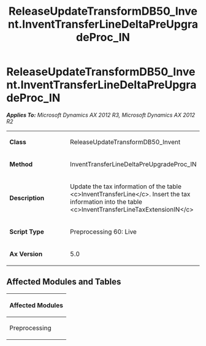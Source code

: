﻿---
title: ReleaseUpdateTransformDB50_Invent.InventTransferLineDeltaPreUpgradeProc_IN
TOCTitle: ReleaseUpdateTransformDB50_Invent.InventTransferLineDeltaPreUpgradeProc_IN
ms:assetid: e17d146c-4c4b-27d5-c69e-7932a1255965
ms:mtpsurl: https://msdn.microsoft.com/en-us/library/JJ737298(v=AX.60)
ms:contentKeyID: 49711740
ms.date: 05/18/2015
mtps_version: v=AX.60
---

# ReleaseUpdateTransformDB50\_Invent.InventTransferLineDeltaPreUpgradeProc\_IN 


_**Applies To:** Microsoft Dynamics AX 2012 R3, Microsoft Dynamics AX 2012 R2_

<table>
<colgroup>
<col style="width: 50%" />
<col style="width: 50%" />
</colgroup>
<tbody>
<tr class="odd">
<td><p><strong>Class</strong></p></td>
<td><p>ReleaseUpdateTransformDB50_Invent</p></td>
</tr>
<tr class="even">
<td><p><strong>Method</strong></p></td>
<td><p>InventTransferLineDeltaPreUpgradeProc_IN</p></td>
</tr>
<tr class="odd">
<td><p><strong>Description</strong></p></td>
<td><p>Update the tax information of the table &lt;c&gt;InventTransferLine&lt;/c&gt;. Insert the tax information into the table &lt;c&gt;InventTransferLineTaxExtensionIN&lt;/c&gt;</p></td>
</tr>
<tr class="even">
<td><p><strong>Script Type</strong></p></td>
<td><p>Preprocessing 60: Live</p></td>
</tr>
<tr class="odd">
<td><p><strong>Ax Version</strong></p></td>
<td><p>5.0</p></td>
</tr>
</tbody>
</table>


## Affected Modules and Tables

<table>
<colgroup>
<col style="width: 100%" />
</colgroup>
<thead>
<tr class="header">
<th><p>Affected Modules</p></th>
</tr>
</thead>
<tbody>
<tr class="odd">
<td><p>Preprocessing</p></td>
</tr>
</tbody>
</table>

  


